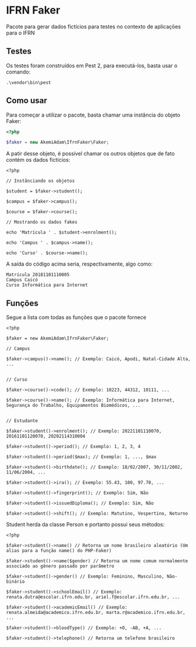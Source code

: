 # IFRN Faker

Pacote para gerar dados fictícios para testes no contexto de aplicações para o IFRN

## Testes

Os testes foram construídos em Pest 2, para executá-los, basta usar o comando:

```
.\vendor\bin\pest
```

## Como usar

Para começar a utilizar o pacote, basta chamar uma instância do objeto Faker:

```php
<?php

$faker = new AkemiAdam\IfrnFaker\Faker;
```

A patir desse objeto, é possível chamar os outros objetos que de fato contém os dados fictícios:

```
<?php

// Instânciando os objetos

$student = $faker->student();

$campus = $faker->campus();

$course = $faker->course();

// Mostrando os dados fakes

echo 'Matrícula ' . $student->enrolment();

echo 'Campus ' . $campus->name();

echo 'Curso' . $course->name();
```

A saída do código acima seria, respectivamente, algo como:

```shell
Matrícula 20181101110005
Campus Caicó
Curso Informática para Internet
```

## Funções

Segue a lista com todas as funções que o pacote fornece

```
<?php

$faker = new AkemiAdam\IfrnFaker\Faker;

// Campus

$faker->campus()->name(); // Exemplo: Caicó, Apodi, Natal-Cidade Alta, ...


// Curso

$faker->course()->code(); // Exemplo: 10223, 44312, 10111, ...

$faker->course()->name(); // Exemplo: Informática para Internet, Segurança do Trabalho, Equipamentos Biomédicos, ...


// Estudante

$faker->student()->enrolment(); // Exemplo: 20221101110070, 20161101120070, 20202114310004

$faker->student()->period(); // Exemplo: 1, 2, 3, 4

$faker->student()->period($max); // Exemplo: 1, ..., $max

$faker->student()->birthdate(); // Exemplo: 18/02/2007, 30/11/2002, 11/06/2004, ...

$faker->student()->ira(); // Exemplo: 55.43, 100, 97.70, ...

$faker->student()->fingerprint(); // Exemplo: Sim, Não

$faker->student()->issuedDiploma(); // Exemplo: Sim, Não

$faker->student()->shift(); // Exemplo: Matutino, Vespertino, Noturno
```

Student herda da classe Person e portanto possui seus métodos:

```
<?php

$faker->student()->name() // Retorna um nome brasileiro aleatório (Um alias para a função name() do PHP-Faker)

$faker->student()->name($gender) // Retorna um nome comum normalmente associado ao gênero passado por parâmetro

$faker->student()->gender() // Exemplo: Feminino, Masculino, Não-binário

$faker->student()->schoolEmail() // Exemplo: renata.dutra@escolar.ifrn.edu.br, ariel.f@escolar.ifrn.edu.br, ...

$faker->student()->academicEmail() // Exemplo: renata.almeida@academico.ifrn.edu.br, marta.r@academico.ifrn.edu.br, ...

$faker->student()->bloodType() // Exemplo: +O, -AB, +A, ...

$faker->student()->telephone() // Retorna um telefone brasileiro
```